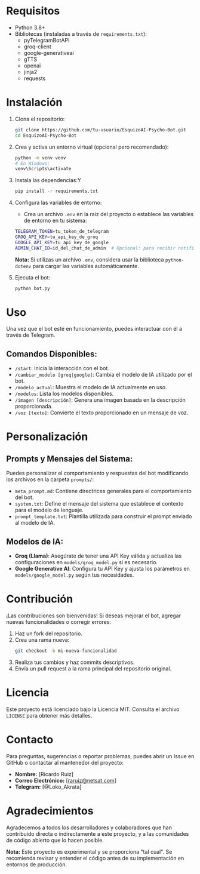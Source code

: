# Requisitos
- Python 3.8+
- Bibliotecas (instaladas a través de `requirements.txt`):
  - pyTelegramBotAPI
  - groq-client
  - google-generativeai
  - gTTS
  - openai
  - jinja2
  - requests

# Instalación
1. Clona el repositorio:
   ```bash
   git clone https://github.com/tu-usuario/EsquizoAI-Psycho-Bot.git
   cd EsquizoAI-Psycho-Bot
   ```

2. Crea y activa un entorno virtual (opcional pero recomendado):
   ```bash
   python -m venv venv
   # En Windows:
   venv\Scripts\activate
   ```

3. Instala las dependencias:Y
   ```bash
   pip install -r requirements.txt
   ```

4. Configura las variables de entorno:
   - Crea un archivo `.env` en la raíz del proyecto o establece las variables de entorno en tu sistema:
   ```bash
   TELEGRAM_TOKEN=tu_token_de_telegram
   GROQ_API_KEY=tu_api_key_de_groq
   GOOGLE_API_KEY=tu_api_key_de_google
   ADMIN_CHAT_ID=id_del_chat_de_admin  # Opcional: para recibir notificaciones de errores
   ```
   **Nota:** Si utilizas un archivo `.env`, considera usar la biblioteca `python-dotenv` para cargar las variables automáticamente.

5. Ejecuta el bot:
   ```bash
   python bot.py
   ```

# Uso
Una vez que el bot esté en funcionamiento, puedes interactuar con él a través de Telegram.

## Comandos Disponibles:
- `/start`: Inicia la interacción con el bot.
- `/cambiar_modelo [groq|google]`: Cambia el modelo de IA utilizado por el bot.
- `/modelo_actual`: Muestra el modelo de IA actualmente en uso.
- `/modelos`: Lista los modelos disponibles.
- `/imagen [descripción]`: Genera una imagen basada en la descripción proporcionada.
- `/voz [texto]`: Convierte el texto proporcionado en un mensaje de voz.

# Personalización
## Prompts y Mensajes del Sistema:
Puedes personalizar el comportamiento y respuestas del bot modificando los archivos en la carpeta `prompts/`:
- `meta_prompt.md`: Contiene directrices generales para el comportamiento del bot.
- `system.txt`: Define el mensaje del sistema que establece el contexto para el modelo de lenguaje.
- `prompt_template.txt`: Plantilla utilizada para construir el prompt enviado al modelo de IA.

## Modelos de IA:
- **Groq (Llama)**: Asegúrate de tener una API Key válida y actualiza las configuraciones en `models/groq_model.py` si es necesario.
- **Google Generative AI**: Configura tu API Key y ajusta los parámetros en `models/google_model.py` según tus necesidades.

# Contribución
¡Las contribuciones son bienvenidas! Si deseas mejorar el bot, agregar nuevas funcionalidades o corregir errores:
1. Haz un fork del repositorio.
2. Crea una rama nueva:
   ```bash
   git checkout -b mi-nueva-funcionalidad
   ```
3. Realiza tus cambios y haz commits descriptivos.
4. Envía un pull request a la rama principal del repositorio original.

# Licencia
Este proyecto está licenciado bajo la Licencia MIT. Consulta el archivo `LICENSE` para obtener más detalles.

# Contacto
Para preguntas, sugerencias o reportar problemas, puedes abrir un Issue en GitHub o contactar al mantenedor del proyecto:
- **Nombre:** [Ricardo Ruiz]
- **Correo Electrónico:** [raruiz@netsat.com]
- **Telegram:** [@Loko_Akrata]

# Agradecimientos
Agradecemos a todos los desarrolladores y colaboradores que han contribuido directa o indirectamente a este proyecto, y a las comunidades de código abierto que lo hacen posible.

**Nota:** Este proyecto es experimental y se proporciona "tal cual". Se recomienda revisar y entender el código antes de su implementación en entornos de producción.